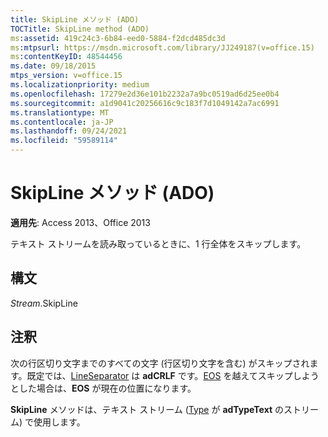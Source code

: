 ```yaml
---
title: SkipLine メソッド (ADO)
TOCTitle: SkipLine method (ADO)
ms:assetid: 419c24c3-6b84-eed0-5884-f2dcd485dc3d
ms:mtpsurl: https://msdn.microsoft.com/library/JJ249187(v=office.15)
ms:contentKeyID: 48544456
ms.date: 09/18/2015
mtps_version: v=office.15
ms.localizationpriority: medium
ms.openlocfilehash: 17279e2d36e101b2232a7a9bc0519ad6d25ee0b4
ms.sourcegitcommit: a1d9041c20256616c9c183f7d1049142a7ac6991
ms.translationtype: MT
ms.contentlocale: ja-JP
ms.lasthandoff: 09/24/2021
ms.locfileid: "59589114"
---
```

# <a name="skipline-method-ado"></a>SkipLine メソッド (ADO)


**適用先**: Access 2013、Office 2013

テキスト ストリームを読み取っているときに、1 行全体をスキップします。

## <a name="syntax"></a>構文

*Stream*.SkipLine

## <a name="remarks"></a>注釈

次の行区切り文字までのすべての文字 (行区切り文字を含む) がスキップされます。既定では、[LineSeparator](lineseparator-property-ado.md) は **adCRLF** です。[EOS](eos-property-ado.md) を越えてスキップしようとした場合は、**EOS** が現在の位置になります。

**SkipLine** メソッドは、テキスト ストリーム ([Type](type-property-ado-stream.md) が **adTypeText** のストリーム) で使用します。

